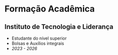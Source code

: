 # Formação Acadêmica

## Instituto de Tecnologia e Liderança
- Estudante do nível superior
- Bolsas e Auxílios integrais
- *2023 - 2026*


